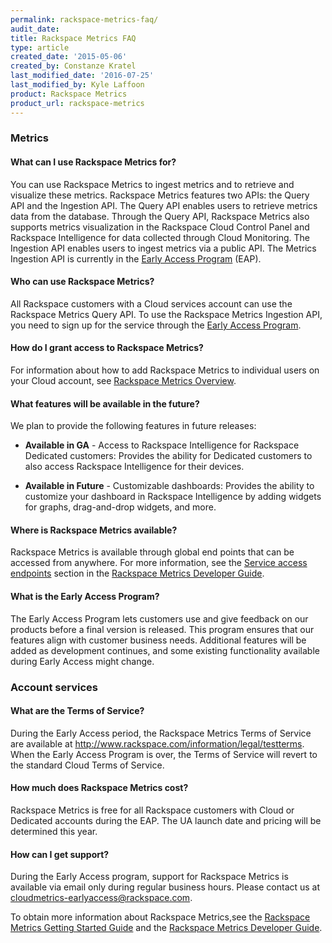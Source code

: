 ```yaml
---
permalink: rackspace-metrics-faq/
audit_date:
title: Rackspace Metrics FAQ
type: article
created_date: '2015-05-06'
created_by: Constanze Kratel
last_modified_date: '2016-07-25'
last_modified_by: Kyle Laffoon
product: Rackspace Metrics
product_url: rackspace-metrics
---
```


### Metrics

#### What can I use Rackspace Metrics for?

You can use Rackspace Metrics to ingest metrics and to retrieve and
visualize these metrics. Rackspace Metrics features two APIs: the Query
API and the Ingestion API. The Query API enables users to retrieve
metrics data from the database. Through the Query API, Rackspace Metrics
also supports metrics visualization in the Rackspace Cloud Control Panel
and Rackspace Intelligence for data collected through Cloud Monitoring.
The Ingestion API enables users to ingest metrics via a public API. The
Metrics Ingestion API is currently in the [Early Access
Program](https://developer.rackspace.com/docs/metrics/v2/developer-guide/#document-overview/early-access-program)
(EAP).

#### Who can use Rackspace Metrics?

All Rackspace customers with a Cloud services account can use the
Rackspace Metrics Query API. To use the Rackspace Metrics Ingestion API,
you need to sign up for the service through the [Early Access
Program](https://developer.rackspace.com/docs/metrics/v2/developer-guide/#document-overview/early-access-program).

#### How do I grant access to Rackspace Metrics?

For information about how to add Rackspace Metrics to individual users
on your Cloud account, see [Rackspace Metrics
Overview](/how-to/rackspace-metrics-overview).

#### What features will be available in the future?

We plan to provide the following features in future releases:

 - **Available in GA** - Access to Rackspace Intelligence for Rackspace
 Dedicated customers: Provides the ability for Dedicated customers to also
 access Rackspace Intelligence for their devices.

 - **Available in Future** - Customizable dashboards: Provides the ability to
 customize your dashboard in Rackspace Intelligence by adding widgets for
 graphs, drag-and-drop widgets, and more.

#### Where is Rackspace Metrics available?

Rackspace Metrics is available through global end points that can be
accessed from anywhere. For more information, see the [Service access
endpoints](https://developer.rackspace.com/docs/metrics/v2/developer-guide/#service-access-endpoints)
section in the [Rackspace Metrics Developer
Guide](https://developer.rackspace.com/docs/metrics/v2/developer-guide/#developer-guide).

#### What is the Early Access Program?

The Early Access Program lets customers use and give feedback on our
products before a final version is released. This program ensures that
our features align with customer business needs. Additional features
will be added as development continues, and some existing functionality
available during Early Access might change.

### Account services

#### What are the Terms of Service?

During the Early Access period, the Rackspace Metrics Terms of Service
are available at <http://www.rackspace.com/information/legal/testterms>.
When the Early Access Program is over, the Terms of Service will revert
to the standard Cloud Terms of Service.

#### How much does Rackspace Metrics cost?

Rackspace Metrics is free for all Rackspace customers with Cloud or Dedicated accounts during the EAP. The UA launch date and pricing will be determined this year.

#### How can I get support?

During the Early Access program, support for Rackspace Metrics is
available via email only during regular business hours. Please contact
us at <cloudmetrics-earlyaccess@rackspace.com>.

To obtain more information about Rackspace Metrics,see the [Rackspace
Metrics Getting
Started Guide](https://developer.rackspace.com/docs/metrics/v2/developer-guide/#getting-started)
and the [Rackspace Metrics Developer
Guide](https://developer.rackspace.com/docs/metrics/v2/developer-guide/#developer-guide).
